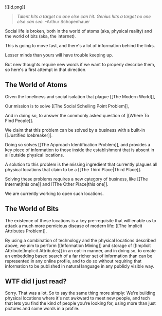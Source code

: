 
![[ld.png]]

> _Talent hits a target no one else can hit. Genius hits a target no one else can see._
> -Arthur Schopenhauer

Social life is broken, both in the world of atoms (aka, physical reality) and the world of bits (aka, the internet).

This is going to move fast, and there's a lot of information behind the links. 

Lesser minds than yours will have trouble keeping up.

But new thoughts require new words if we want to properly describe them, so here's a first attempt in that direction.

## The World of Atoms

Given the loneliness and social isolation that plague [[The Modern World]],

Our mission is to solve [[The Social Schelling Point Problem]],

And in doing so, to answer the commonly asked question of [[Where To Find People]].

We claim that this problem can be solved by a business with a built-in [[Justified Icebreaker]].

Doing so solves [[The Approach Identification Problem]], and provides a key piece of information to those inside the establishment that is absent in all outside physical locations.

A solution to this problem is the missing ingredient that currently plagues all physical locations that claim to be a [[The Third Place|Third Place]].

Solving these problems requires a new category of business, like [[The Internet|this one]] and [[The Other Place|this one]].

We are currently working to open such locations.

## The World of Bits

The existence of these locations is a key pre-requisite that will enable us to attack a much more pernicious disease of modern life: [[The Implicit Attributes Problem]].

By using a combination of technology and the physical locations described above, we aim to perform [[Information Mining]] and storage of [[Implicit Attribute|Implicit Attributes]] in an opt-in manner, and in doing so, to create an embedding based search of a far richer set of information than can be represented in any online profile, and to do so without requiring that information to be published in natural language in any publicly visible way.

## WTF did I just read?
Sorry. That was a lot. So to say the same thing more simply: We're building physical locations where it's not awkward to meet new people, and tech that lets you find the kind of people you're looking for, using more than just pictures and some words in a profile.